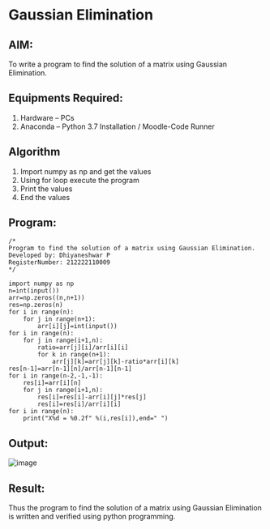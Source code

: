 # Gaussian Elimination

## AIM:
To write a program to find the solution of a matrix using Gaussian Elimination.

## Equipments Required:
1. Hardware – PCs
2. Anaconda – Python 3.7 Installation / Moodle-Code Runner

## Algorithm
1. Import numpy as np and get the values
2. Using for loop execute the program
3. Print the values
4. End the values
   
## Program:
```
/*
Program to find the solution of a matrix using Gaussian Elimination.
Developed by: Dhiyaneshwar P
RegisterNumber: 212222110009
*/
```
    import numpy as np
    n=int(input())
    arr=np.zeros((n,n+1))
    res=np.zeros(n)
    for i in range(n):
        for j in range(n+1):
            arr[i][j]=int(input())
    for i in range(n):
        for j in range(i+1,n):
            ratio=arr[j][i]/arr[i][i]
            for k in range(n+1):
                arr[j][k]=arr[j][k]-ratio*arr[i][k]
    res[n-1]=arr[n-1][n]/arr[n-1][n-1]
    for i in range(n-2,-1,-1):
        res[i]=arr[i][n]
        for j in range(i+1,n):
            res[i]=res[i]-arr[i][j]*res[j]
            res[i]=res[i]/arr[i][i]
    for i in range(n):
        print("X%d = %0.2f" %(i,res[i]),end=" ")


## Output:
![image](https://github.com/Dhiyanesh24/Gaussian/assets/118362288/99b3f8d0-ce05-4ce2-997c-2da61b946413)


## Result:
Thus the program to find the solution of a matrix using Gaussian Elimination is written and verified using python programming.


